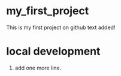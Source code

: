# my_first_project
This is my first project on github
text added!

# local development
1. add one more line.
